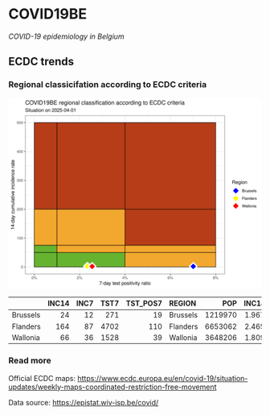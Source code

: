 
# COVID19BE

*COVID-19 epidemiology in Belgium*

## ECDC trends

### Regional classicifation according to ECDC criteria

![](COVID9BE-ecdc-trend.png)

|          | INC14 | INC7 | TST7 | TST\_POS7 | REGION   |     POP | INC14\_RT |       PR7 |        GR |
| :------- | ----: | ---: | ---: | --------: | :------- | ------: | --------: | --------: | --------: |
| Brussels |    24 |   12 |  271 |        19 | Brussels | 1219970 |  1.967261 | 0.0701107 | 0.0000000 |
| Flanders |   164 |   87 | 4702 |       110 | Flanders | 6653062 |  2.465030 | 0.0233943 | 0.1298701 |
| Wallonia |    66 |   36 | 1528 |        39 | Wallonia | 3648206 |  1.809108 | 0.0255236 | 0.2000000 |

### Read more

Official ECDC maps:
<https://www.ecdc.europa.eu/en/covid-19/situation-updates/weekly-maps-coordinated-restriction-free-movement>

Data source: <https://epistat.wiv-isp.be/covid/>
